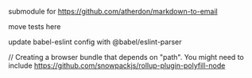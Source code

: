 submodule for https://github.com/atherdon/markdown-to-email

move tests here

update babel-eslint config with @babel/eslint-parser

// Creating a browser bundle that depends on "path". You might need to include https://github.com/snowpackjs/rollup-plugin-polyfill-node